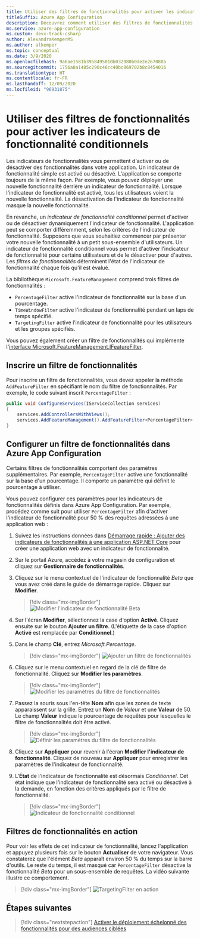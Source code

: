 ```yaml
---
title: Utiliser des filtres de fonctionnalités pour activer les indicateurs de fonctionnalité conditionnels
titleSuffix: Azure App Configuration
description: Découvrez comment utiliser des filtres de fonctionnalités pour activer les indicateurs de fonctionnalité conditionnels
ms.service: azure-app-configuration
ms.custom: devx-track-csharp
author: AlexandraKemperMS
ms.author: alkemper
ms.topic: conceptual
ms.date: 3/9/2020
ms.openlocfilehash: 9a6ae1581b3958495010b032980b0de2e267088b
ms.sourcegitcommit: 1756a8a1485c290c46cc40bc869702b8c8454016
ms.translationtype: HT
ms.contentlocale: fr-FR
ms.lasthandoff: 12/09/2020
ms.locfileid: "96931875"
---
```

# <a name="use-feature-filters-to-enable-conditional-feature-flags"></a>Utiliser des filtres de fonctionnalités pour activer les indicateurs de fonctionnalité conditionnels

Les indicateurs de fonctionnalités vous permettent d'activer ou de désactiver des fonctionnalités dans votre application. Un indicateur de fonctionnalité simple est activé ou désactivé. L'application se comporte toujours de la même façon. Par exemple, vous pouvez déployer une nouvelle fonctionnalité derrière un indicateur de fonctionnalité. Lorsque l'indicateur de fonctionnalité est activé, tous les utilisateurs voient la nouvelle fonctionnalité. La désactivation de l'indicateur de fonctionnalité masque la nouvelle fonctionnalité.

En revanche, un _indicateur de fonctionnalité conditionnel_ permet d'activer ou de désactiver dynamiquement l'indicateur de fonctionnalité. L'application peut se comporter différemment, selon les critères de l'indicateur de fonctionnalité. Supposons que vous souhaitiez commencer par présenter votre nouvelle fonctionnalité à un petit sous-ensemble d'utilisateurs. Un indicateur de fonctionnalité conditionnel vous permet d'activer l'indicateur de fonctionnalité pour certains utilisateurs et de le désactiver pour d'autres. Les _filtres de fonctionnalités_ déterminent l'état de l'indicateur de fonctionnalité chaque fois qu'il est évalué.

La bibliothèque `Microsoft.FeatureManagement` comprend trois filtres de fonctionnalités :

- `PercentageFilter` active l'indicateur de fonctionnalité sur la base d'un pourcentage.
- `TimeWindowFilter` active l'indicateur de fonctionnalité pendant un laps de temps spécifié.
- `TargetingFilter` active l’indicateur de fonctionnalité pour les utilisateurs et les groupes spécifiés.

Vous pouvez également créer un filtre de fonctionnalités qui implémente l'[interface Microsoft.FeatureManagement.IFeatureFilter](/dotnet/api/microsoft.featuremanagement.ifeaturefilter).

## <a name="registering-a-feature-filter"></a>Inscrire un filtre de fonctionnalités

Pour inscrire un filtre de fonctionnalités, vous devez appeler la méthode `AddFeatureFilter` en spécifiant le nom du filtre de fonctionnalités. Par exemple, le code suivant inscrit `PercentageFilter` :

```csharp
public void ConfigureServices(IServiceCollection services)
{
    services.AddControllersWithViews();
    services.AddFeatureManagement().AddFeatureFilter<PercentageFilter>();
}
```

## <a name="configuring-a-feature-filter-in-azure-app-configuration"></a>Configurer un filtre de fonctionnalités dans Azure App Configuration

Certains filtres de fonctionnalités comportent des paramètres supplémentaires. Par exemple, `PercentageFilter` active une fonctionnalité sur la base d'un pourcentage. Il comporte un paramètre qui définit le pourcentage à utiliser.

Vous pouvez configurer ces paramètres pour les indicateurs de fonctionnalités définis dans Azure App Configuration. Par exemple, procédez comme suit pour utiliser `PercentageFilter` afin d'activer l'indicateur de fonctionnalité pour 50 % des requêtes adressées à une application web :

1. Suivez les instructions données dans [Démarrage rapide : Ajouter des indicateurs de fonctionnalités à une application ASP.NET Core](./quickstart-feature-flag-aspnet-core.md) pour créer une application web avec un indicateur de fonctionnalité.

1. Sur le portail Azure, accédez à votre magasin de configuration et cliquez sur **Gestionnaire de fonctionnalités**.

1. Cliquez sur le menu contextuel de l'indicateur de fonctionnalité *Beta* que vous avez créé dans le guide de démarrage rapide. Cliquez sur **Modifier**.

    > [!div class="mx-imgBorder"]
    > ![Modifier l'indicateur de fonctionnalité Beta](./media/edit-beta-feature-flag.png)

1. Sur l'écran **Modifier**, sélectionnez la case d'option **Activé**. Cliquez ensuite sur le bouton **Ajouter un filtre**. (L'étiquette de la case d'option **Activé** est remplacée par **Conditionnel**.)

1. Dans le champ **Clé**, entrez *Microsoft.Percentage*.

    > [!div class="mx-imgBorder"]
    > ![Ajouter un filtre de fonctionnalités](./media/feature-flag-add-filter.png)

1. Cliquez sur le menu contextuel en regard de la clé de filtre de fonctionnalité. Cliquez sur **Modifier les paramètres**.

    > [!div class="mx-imgBorder"]
    > ![Modifier les paramètres du filtre de fonctionnalités](./media/feature-flag-edit-filter-parameters.png)

1. Passez la souris sous l'en-tête **Nom** afin que les zones de texte apparaissent sur la grille. Entrez un **Nom** de *Valeur* et une **Valeur** de 50. Le champ **Valeur** indique le pourcentage de requêtes pour lesquelles le filtre de fonctionnalités doit être activé.

    > [!div class="mx-imgBorder"]
    > ![Définir les paramètres du filtre de fonctionnalités](./media/feature-flag-set-filter-parameters.png)

1. Cliquez sur **Appliquer** pour revenir à l'écran **Modifier l'indicateur de fonctionnalité**. Cliquez de nouveau sur **Appliquer** pour enregistrer les paramètres de l'indicateur de fonctionnalité.

1. L'**État** de l'indicateur de fonctionnalité est désormais *Conditionnel*. Cet état indique que l'indicateur de fonctionnalité sera activé ou désactivé à la demande, en fonction des critères appliqués par le filtre de fonctionnalité.

    > [!div class="mx-imgBorder"]
    > ![Indicateur de fonctionnalité conditionnel](./media/feature-flag-filter-enabled.png)

## <a name="feature-filters-in-action"></a>Filtres de fonctionnalités en action

Pour voir les effets de cet indicateur de fonctionnalité, lancez l'application et appuyez plusieurs fois sur le bouton **Actualiser** de votre navigateur. Vous constaterez que l'élément *Beta* apparaît environ 50 % du temps sur la barre d'outils. Le reste du temps, il est masqué car `PercentageFilter` désactive la fonctionnalité *Beta* pour un sous-ensemble de requêtes. La vidéo suivante illustre ce comportement.

> [!div class="mx-imgBorder"]
> ![TargetingFilter en action](./media/feature-flags-percentagefilter.gif)

## <a name="next-steps"></a>Étapes suivantes

> [!div class="nextstepaction"]
> [Activer le déploiement échelonné des fonctionnalités pour des audiences ciblées](./howto-targetingfilter-aspnet-core.md)
